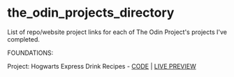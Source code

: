 # the_odin_projects_directory
List of repo/website project links for each of The Odin Project's projects I've completed.

FOUNDATIONS:

Project: Hogwarts Express Drink Recipes - [CODE](https://github.com/BilboBlockins/odin-recipes-harry-potter) | [LIVE PREVIEW](https://bilboblockins.github.io/odin-recipes-harry-potter/)
